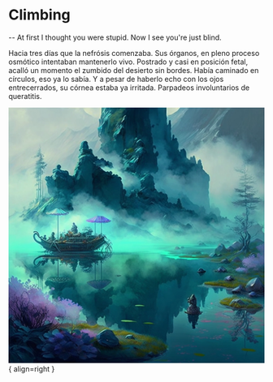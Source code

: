 # Climbing

-- At first I thought you were stupid. Now I see you're just blind.

Hacia tres días que la nefrósis comenzaba. Sus órganos, en
pleno proceso osmótico intentaban mantenerlo vivo. Postrado y casi en
posición fetal, acalló un momento el zumbido del desierto sin bordes.
Había caminado en círculos, eso ya lo sabía. Y a pesar de haberlo echo
con los ojos entrecerrados, su córnea estaba ya irritada. Parpadeos
involuntarios de queratitis.

![tealake](img/tealake-a.webp){ align=right }

